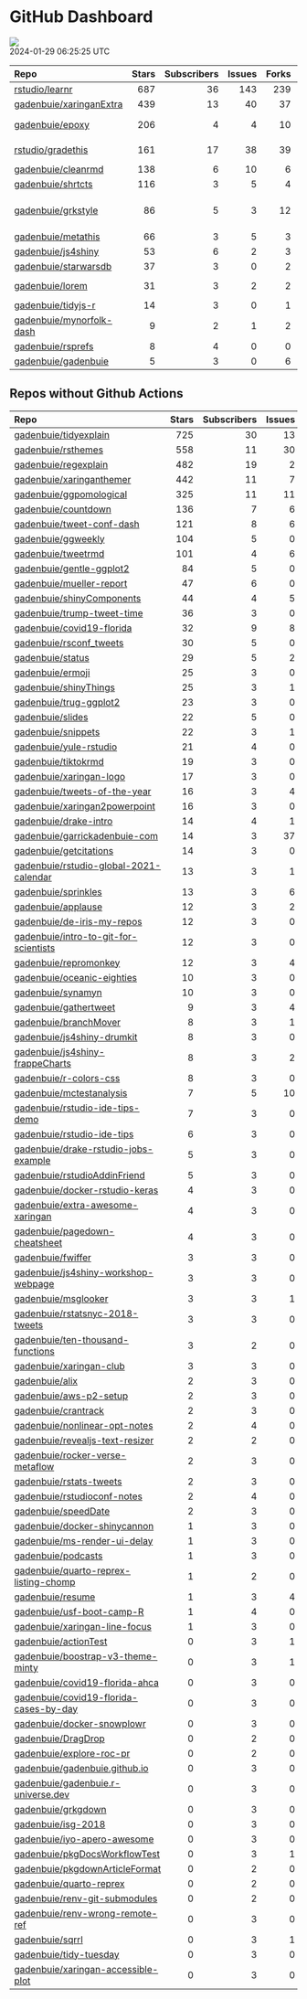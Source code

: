 GitHub Dashboard
================

![](https://github.com/gadenbuie/status/workflows/Render%20Status/badge.svg)  
2024-01-29 06:25:25 UTC

| Repo                                                                    | Stars | Subscribers | Issues | Forks | Status                                                                                                                                                                                                                                                                                                                                                                                                                                                                                                                                                          | Commit                                                                                                                                                                 |
|:------------------------------------------------------------------------|------:|------------:|-------:|------:|:----------------------------------------------------------------------------------------------------------------------------------------------------------------------------------------------------------------------------------------------------------------------------------------------------------------------------------------------------------------------------------------------------------------------------------------------------------------------------------------------------------------------------------------------------------------|:-----------------------------------------------------------------------------------------------------------------------------------------------------------------------|
| [rstudio/learnr](https://github.com/rstudio/learnr)                     |   687 |          36 |    143 |   239 | [![](https://github.com/rstudio/learnr/workflows/R-CMD-check/badge.svg)](https://github.com/rstudio/learnr/actions/runs/6852388626) [![](https://github.com/rstudio/learnr/workflows/pkgdown/badge.svg)](https://github.com/rstudio/learnr/actions/runs/6852388618)                                                                                                                                                                                                                                                                                             | <a href="https://github.com/rstudio/learnr/commit/aeb8144f5335a1132dbb1c0a0302fd2f3e94b875" title="Add Norwegian translation. (#806)">aeb814</a>                       |
| [gadenbuie/xaringanExtra](https://github.com/gadenbuie/xaringanExtra)   |   439 |          13 |     40 |    37 | [![](https://github.com/gadenbuie/xaringanExtra/workflows/R-CMD-check/badge.svg)](https://github.com/gadenbuie/xaringanExtra/actions/runs/7692031556)                                                                                                                                                                                                                                                                                                                                                                                                           | <a href="https://github.com/gadenbuie/xaringanExtra/commit/4f3f922859ffbf32689045f65cd954471d35a93c" title="docs: tweak news, update docs">4f3f92</a>                  |
| [gadenbuie/epoxy](https://github.com/gadenbuie/epoxy)                   |   206 |           4 |      4 |    10 | [![](https://github.com/gadenbuie/epoxy/workflows/Package%20Maintenance/badge.svg)](https://github.com/gadenbuie/epoxy/actions/runs/6740412420) [![](https://github.com/gadenbuie/epoxy/workflows/R-CMD-check/badge.svg)](https://github.com/gadenbuie/epoxy/actions/runs/6740412372) [![](https://github.com/gadenbuie/epoxy/workflows/pkgdown/badge.svg)](https://github.com/gadenbuie/epoxy/actions/runs/6740412374) [![](https://github.com/gadenbuie/epoxy/workflows/test-coverage/badge.svg)](https://github.com/gadenbuie/epoxy/actions/runs/6740412381) | <a href="https://github.com/gadenbuie/epoxy/commit/3955eb82165a51ebbd81b54ed7bf7a2b24ec03d8" title="docs: Use latest `doc-versions.json` format">3955eb</a>            |
| [rstudio/gradethis](https://github.com/rstudio/gradethis)               |   161 |          17 |     38 |    39 | [![](https://github.com/rstudio/gradethis/workflows/R-CMD-check/badge.svg)](https://github.com/rstudio/gradethis/actions/runs/5466996508) [![](https://github.com/rstudio/gradethis/workflows/Package%20Maintenance/badge.svg)](https://github.com/rstudio/gradethis/actions/runs/5466996593) [![](https://github.com/rstudio/gradethis/workflows/pkgdown/badge.svg)](https://github.com/rstudio/gradethis/actions/runs/5466996501)                                                                                                                             | <a href="https://github.com/rstudio/gradethis/commit/502af700437db1b648a35200ce7b940db0cc3d45" title="Update maintainership (#360)">502af7</a>                         |
| [gadenbuie/cleanrmd](https://github.com/gadenbuie/cleanrmd)             |   138 |           6 |     10 |     6 | [![](https://github.com/gadenbuie/cleanrmd/workflows/Package%20Maintenance/badge.svg)](https://github.com/gadenbuie/cleanrmd/actions/runs/5029770754) [![](https://github.com/gadenbuie/cleanrmd/workflows/R-CMD-check/badge.svg)](https://github.com/gadenbuie/cleanrmd/actions/runs/5029770719)                                                                                                                                                                                                                                                               | <a href="https://github.com/gadenbuie/cleanrmd/commit/eb32fc687b6b367c420dbd32a2a087e52c5bca3b" title="Increment version number to 0.1.1.9000">eb32fc</a>              |
| [gadenbuie/shrtcts](https://github.com/gadenbuie/shrtcts)               |   116 |           3 |      5 |     4 | [![](https://github.com/gadenbuie/shrtcts/workflows/R-CMD-check/badge.svg)](https://github.com/gadenbuie/shrtcts/actions/runs/7691072589)                                                                                                                                                                                                                                                                                                                                                                                                                       | <a href="https://github.com/gadenbuie/shrtcts/commit/41051cf25ee8bfd66da45315013ade9d894435bd" title="Use gadenbuie/status/actions/status-update-rcmdcheck">41051c</a> |
| [gadenbuie/grkstyle](https://github.com/gadenbuie/grkstyle)             |    86 |           5 |      3 |    12 | [![](https://github.com/gadenbuie/grkstyle/workflows/R-CMD-check/badge.svg)](https://github.com/gadenbuie/grkstyle/actions/runs/6615076497)                                                                                                                                                                                                                                                                                                                                                                                                                     | \<a href=“<https://github.com/gadenbuie/grkstyle/commit/53051cba7772fd087e730848fb172271715b679c>” title=“chore: use_package(”rlang”)“\>53051c</a>                     |
| [gadenbuie/metathis](https://github.com/gadenbuie/metathis)             |    66 |           3 |      5 |     3 | [![](https://github.com/gadenbuie/metathis/workflows/R-CMD-check/badge.svg)](https://github.com/gadenbuie/metathis/actions/runs/7690976708) [![](https://github.com/gadenbuie/metathis/workflows/pkgdown/badge.svg)](https://github.com/gadenbuie/metathis/actions/runs/7529649928)                                                                                                                                                                                                                                                                             | <a href="https://github.com/gadenbuie/metathis/commit/5fcb4c6320d33e75e94c4f15c4d3d0314f824f17" title="ci: update secret name">5fcb4c</a>                              |
| [gadenbuie/js4shiny](https://github.com/gadenbuie/js4shiny)             |    53 |           6 |      2 |     3 | [![](https://github.com/gadenbuie/js4shiny/workflows/R-CMD-check/badge.svg)](https://github.com/gadenbuie/js4shiny/actions/runs/7691131161)                                                                                                                                                                                                                                                                                                                                                                                                                     | <a href="https://github.com/gadenbuie/js4shiny/commit/6709d66f4d5f44d1b4b3d2389cc91259f223aa35" title="Switch to r-lib/actions GHA workflows">6709d6</a>               |
| [gadenbuie/starwarsdb](https://github.com/gadenbuie/starwarsdb)         |    37 |           3 |      0 |     2 | [![](https://github.com/gadenbuie/starwarsdb/workflows/R-CMD-check/badge.svg)](https://github.com/gadenbuie/starwarsdb/actions/runs/7691120767)                                                                                                                                                                                                                                                                                                                                                                                                                 | <a href="https://github.com/gadenbuie/starwarsdb/commit/1421b5fa7ce7fd0e41ebcf94cc8698adc5fb2bbb" title="New pkgdown site and small readme updates">1421b5</a>         |
| [gadenbuie/lorem](https://github.com/gadenbuie/lorem)                   |    31 |           3 |      2 |     2 | [![](https://github.com/gadenbuie/lorem/workflows/Package%20Maintenance/badge.svg)](https://github.com/gadenbuie/lorem/actions/runs/4386344236) [![](https://github.com/gadenbuie/lorem/workflows/R-CMD-check/badge.svg)](https://github.com/gadenbuie/lorem/actions/runs/4386344210) [![](https://github.com/gadenbuie/lorem/workflows/pkgdown/badge.svg)](https://github.com/gadenbuie/lorem/actions/runs/4386344195)                                                                                                                                         | <a href="https://github.com/gadenbuie/lorem/commit/79113db73d002a0f486f3670881fe5e03a7e88da" title="ci: Don't close/create a new pkgdown preview comment">79113d</a>   |
| [gadenbuie/tidyjs-r](https://github.com/gadenbuie/tidyjs-r)             |    14 |           3 |      0 |     1 | [![](https://github.com/gadenbuie/tidyjs-r/workflows/.github/workflows/update-tidyjs.yaml/badge.svg)](https://github.com/gadenbuie/tidyjs-r/actions/runs/7689465917)                                                                                                                                                                                                                                                                                                                                                                                            | <a href="https://github.com/gadenbuie/tidyjs-r/commit/4bd46b125a3f77b52667ac0a1785599bf2b1d839" title="v2.5.2">4bd46b</a>                                              |
| [gadenbuie/mynorfolk-dash](https://github.com/gadenbuie/mynorfolk-dash) |     9 |           2 |      1 |     2 | [![](https://github.com/gadenbuie/mynorfolk-dash/workflows/build-dash/badge.svg)](https://github.com/gadenbuie/mynorfolk-dash/actions/runs/7673489160)                                                                                                                                                                                                                                                                                                                                                                                                          | <a href="https://github.com/gadenbuie/mynorfolk-dash/commit/10254f05708610786ad5556c2294095f141b2c3d" title="[auto] Build Dashboard 2024-01-26 09:18">10254f</a>       |
| [gadenbuie/rsprefs](https://github.com/gadenbuie/rsprefs)               |     8 |           4 |      0 |     0 | [![](https://github.com/gadenbuie/rsprefs/workflows/R-CMD-check/badge.svg)](https://github.com/gadenbuie/rsprefs/actions/runs/5425355763) [![](https://github.com/gadenbuie/rsprefs/workflows/pkgdown/badge.svg)](https://github.com/gadenbuie/rsprefs/actions/runs/5425355760)                                                                                                                                                                                                                                                                                 | <a href="https://github.com/gadenbuie/rsprefs/commit/41f863f16cb66803adeaca11a60baaa9bcc4bc17" title="tweak rspref print method">41f863</a>                            |
| [gadenbuie/gadenbuie](https://github.com/gadenbuie/gadenbuie)           |     5 |           3 |      0 |     6 | [![](https://github.com/gadenbuie/gadenbuie/workflows/Metrics/badge.svg)](https://github.com/gadenbuie/gadenbuie/actions/runs/7691996967)                                                                                                                                                                                                                                                                                                                                                                                                                       | <a href="https://github.com/gadenbuie/gadenbuie/commit/c8c64413303f74134d9f15ebd63f78fe660e00e1" title="Update github-metrics.svg - [Skip GitHub Action]">c8c644</a>   |

## Repos without Github Actions

| Repo                                                                                                | Stars | Subscribers | Issues | Forks |
|:----------------------------------------------------------------------------------------------------|------:|------------:|-------:|------:|
| [gadenbuie/tidyexplain](https://github.com/gadenbuie/tidyexplain)                                   |   725 |          30 |     13 |   128 |
| [gadenbuie/rsthemes](https://github.com/gadenbuie/rsthemes)                                         |   558 |          11 |     30 |    44 |
| [gadenbuie/regexplain](https://github.com/gadenbuie/regexplain)                                     |   482 |          19 |      2 |    27 |
| [gadenbuie/xaringanthemer](https://github.com/gadenbuie/xaringanthemer)                             |   442 |          11 |      7 |    24 |
| [gadenbuie/ggpomological](https://github.com/gadenbuie/ggpomological)                               |   325 |          11 |     11 |    21 |
| [gadenbuie/countdown](https://github.com/gadenbuie/countdown)                                       |   136 |           7 |      6 |    14 |
| [gadenbuie/tweet-conf-dash](https://github.com/gadenbuie/tweet-conf-dash)                           |   121 |           8 |      6 |    73 |
| [gadenbuie/ggweekly](https://github.com/gadenbuie/ggweekly)                                         |   104 |           5 |      0 |    10 |
| [gadenbuie/tweetrmd](https://github.com/gadenbuie/tweetrmd)                                         |   101 |           4 |      6 |    13 |
| [gadenbuie/gentle-ggplot2](https://github.com/gadenbuie/gentle-ggplot2)                             |    84 |           5 |      0 |    22 |
| [gadenbuie/mueller-report](https://github.com/gadenbuie/mueller-report)                             |    47 |           6 |      0 |    26 |
| [gadenbuie/shinyComponents](https://github.com/gadenbuie/shinyComponents)                           |    44 |           4 |      5 |     4 |
| [gadenbuie/trump-tweet-time](https://github.com/gadenbuie/trump-tweet-time)                         |    36 |           3 |      0 |     0 |
| [gadenbuie/covid19-florida](https://github.com/gadenbuie/covid19-florida)                           |    32 |           9 |      8 |     8 |
| [gadenbuie/rsconf_tweets](https://github.com/gadenbuie/rsconf_tweets)                               |    30 |           5 |      0 |    13 |
| [gadenbuie/status](https://github.com/gadenbuie/status)                                             |    29 |           5 |      2 |     6 |
| [gadenbuie/ermoji](https://github.com/gadenbuie/ermoji)                                             |    25 |           3 |      0 |     0 |
| [gadenbuie/shinyThings](https://github.com/gadenbuie/shinyThings)                                   |    25 |           3 |      1 |     3 |
| [gadenbuie/trug-ggplot2](https://github.com/gadenbuie/trug-ggplot2)                                 |    23 |           3 |      0 |     9 |
| [gadenbuie/slides](https://github.com/gadenbuie/slides)                                             |    22 |           5 |      0 |    14 |
| [gadenbuie/snippets](https://github.com/gadenbuie/snippets)                                         |    22 |           3 |      1 |     6 |
| [gadenbuie/yule-rstudio](https://github.com/gadenbuie/yule-rstudio)                                 |    21 |           4 |      0 |     9 |
| [gadenbuie/tiktokrmd](https://github.com/gadenbuie/tiktokrmd)                                       |    19 |           3 |      0 |     0 |
| [gadenbuie/xaringan-logo](https://github.com/gadenbuie/xaringan-logo)                               |    17 |           3 |      0 |    18 |
| [gadenbuie/tweets-of-the-year](https://github.com/gadenbuie/tweets-of-the-year)                     |    16 |           3 |      4 |     2 |
| [gadenbuie/xaringan2powerpoint](https://github.com/gadenbuie/xaringan2powerpoint)                   |    16 |           3 |      0 |     1 |
| [gadenbuie/drake-intro](https://github.com/gadenbuie/drake-intro)                                   |    14 |           4 |      1 |     5 |
| [gadenbuie/garrickadenbuie-com](https://github.com/gadenbuie/garrickadenbuie-com)                   |    14 |           3 |     37 |     4 |
| [gadenbuie/getcitations](https://github.com/gadenbuie/getcitations)                                 |    14 |           3 |      0 |     4 |
| [gadenbuie/rstudio-global-2021-calendar](https://github.com/gadenbuie/rstudio-global-2021-calendar) |    13 |           3 |      1 |     4 |
| [gadenbuie/sprinkles](https://github.com/gadenbuie/sprinkles)                                       |    13 |           3 |      6 |     1 |
| [gadenbuie/applause](https://github.com/gadenbuie/applause)                                         |    12 |           3 |      2 |     1 |
| [gadenbuie/de-iris-my-repos](https://github.com/gadenbuie/de-iris-my-repos)                         |    12 |           3 |      0 |     0 |
| [gadenbuie/intro-to-git-for-scientists](https://github.com/gadenbuie/intro-to-git-for-scientists)   |    12 |           3 |      0 |     2 |
| [gadenbuie/repromonkey](https://github.com/gadenbuie/repromonkey)                                   |    12 |           3 |      4 |     0 |
| [gadenbuie/oceanic-eighties](https://github.com/gadenbuie/oceanic-eighties)                         |    10 |           3 |      0 |     5 |
| [gadenbuie/synamyn](https://github.com/gadenbuie/synamyn)                                           |    10 |           3 |      0 |     0 |
| [gadenbuie/gathertweet](https://github.com/gadenbuie/gathertweet)                                   |     9 |           3 |      4 |     2 |
| [gadenbuie/branchMover](https://github.com/gadenbuie/branchMover)                                   |     8 |           3 |      1 |     2 |
| [gadenbuie/js4shiny-drumkit](https://github.com/gadenbuie/js4shiny-drumkit)                         |     8 |           3 |      0 |     1 |
| [gadenbuie/js4shiny-frappeCharts](https://github.com/gadenbuie/js4shiny-frappeCharts)               |     8 |           3 |      2 |     3 |
| [gadenbuie/r-colors-css](https://github.com/gadenbuie/r-colors-css)                                 |     8 |           3 |      0 |     1 |
| [gadenbuie/mctestanalysis](https://github.com/gadenbuie/mctestanalysis)                             |     7 |           5 |     10 |     2 |
| [gadenbuie/rstudio-ide-tips-demo](https://github.com/gadenbuie/rstudio-ide-tips-demo)               |     7 |           3 |      0 |     2 |
| [gadenbuie/rstudio-ide-tips](https://github.com/gadenbuie/rstudio-ide-tips)                         |     6 |           3 |      0 |     1 |
| [gadenbuie/drake-rstudio-jobs-example](https://github.com/gadenbuie/drake-rstudio-jobs-example)     |     5 |           3 |      0 |     0 |
| [gadenbuie/rstudioAddinFriend](https://github.com/gadenbuie/rstudioAddinFriend)                     |     5 |           3 |      0 |     0 |
| [gadenbuie/docker-rstudio-keras](https://github.com/gadenbuie/docker-rstudio-keras)                 |     4 |           3 |      0 |     1 |
| [gadenbuie/extra-awesome-xaringan](https://github.com/gadenbuie/extra-awesome-xaringan)             |     4 |           3 |      0 |     3 |
| [gadenbuie/pagedown-cheatsheet](https://github.com/gadenbuie/pagedown-cheatsheet)                   |     4 |           3 |      0 |     0 |
| [gadenbuie/fwiffer](https://github.com/gadenbuie/fwiffer)                                           |     3 |           3 |      0 |     1 |
| [gadenbuie/js4shiny-workshop-webpage](https://github.com/gadenbuie/js4shiny-workshop-webpage)       |     3 |           3 |      0 |     5 |
| [gadenbuie/msglooker](https://github.com/gadenbuie/msglooker)                                       |     3 |           3 |      1 |     0 |
| [gadenbuie/rstatsnyc-2018-tweets](https://github.com/gadenbuie/rstatsnyc-2018-tweets)               |     3 |           3 |      0 |     0 |
| [gadenbuie/ten-thousand-functions](https://github.com/gadenbuie/ten-thousand-functions)             |     3 |           2 |      0 |     0 |
| [gadenbuie/xaringan-club](https://github.com/gadenbuie/xaringan-club)                               |     3 |           3 |      0 |     0 |
| [gadenbuie/alix](https://github.com/gadenbuie/alix)                                                 |     2 |           3 |      0 |     0 |
| [gadenbuie/aws-p2-setup](https://github.com/gadenbuie/aws-p2-setup)                                 |     2 |           3 |      0 |     0 |
| [gadenbuie/crantrack](https://github.com/gadenbuie/crantrack)                                       |     2 |           3 |      0 |     2 |
| [gadenbuie/nonlinear-opt-notes](https://github.com/gadenbuie/nonlinear-opt-notes)                   |     2 |           4 |      0 |     3 |
| [gadenbuie/revealjs-text-resizer](https://github.com/gadenbuie/revealjs-text-resizer)               |     2 |           2 |      0 |     0 |
| [gadenbuie/rocker-verse-metaflow](https://github.com/gadenbuie/rocker-verse-metaflow)               |     2 |           3 |      0 |     0 |
| [gadenbuie/rstats-tweets](https://github.com/gadenbuie/rstats-tweets)                               |     2 |           3 |      0 |     0 |
| [gadenbuie/rstudioconf-notes](https://github.com/gadenbuie/rstudioconf-notes)                       |     2 |           4 |      0 |     0 |
| [gadenbuie/speedDate](https://github.com/gadenbuie/speedDate)                                       |     2 |           3 |      0 |     1 |
| [gadenbuie/docker-shinycannon](https://github.com/gadenbuie/docker-shinycannon)                     |     1 |           3 |      0 |     0 |
| [gadenbuie/ms-render-ui-delay](https://github.com/gadenbuie/ms-render-ui-delay)                     |     1 |           3 |      0 |     0 |
| [gadenbuie/podcasts](https://github.com/gadenbuie/podcasts)                                         |     1 |           3 |      0 |     0 |
| [gadenbuie/quarto-reprex-listing-chomp](https://github.com/gadenbuie/quarto-reprex-listing-chomp)   |     1 |           2 |      0 |     0 |
| [gadenbuie/resume](https://github.com/gadenbuie/resume)                                             |     1 |           3 |      4 |     1 |
| [gadenbuie/usf-boot-camp-R](https://github.com/gadenbuie/usf-boot-camp-R)                           |     1 |           4 |      0 |     3 |
| [gadenbuie/xaringan-line-focus](https://github.com/gadenbuie/xaringan-line-focus)                   |     1 |           3 |      0 |     0 |
| [gadenbuie/actionTest](https://github.com/gadenbuie/actionTest)                                     |     0 |           3 |      1 |     0 |
| [gadenbuie/boostrap-v3-theme-minty](https://github.com/gadenbuie/boostrap-v3-theme-minty)           |     0 |           3 |      1 |     1 |
| [gadenbuie/covid19-florida-ahca](https://github.com/gadenbuie/covid19-florida-ahca)                 |     0 |           3 |      0 |     0 |
| [gadenbuie/covid19-florida-cases-by-day](https://github.com/gadenbuie/covid19-florida-cases-by-day) |     0 |           3 |      0 |     0 |
| [gadenbuie/docker-snowplowr](https://github.com/gadenbuie/docker-snowplowr)                         |     0 |           3 |      0 |     0 |
| [gadenbuie/DragDrop](https://github.com/gadenbuie/DragDrop)                                         |     0 |           2 |      0 |     0 |
| [gadenbuie/explore-roc-pr](https://github.com/gadenbuie/explore-roc-pr)                             |     0 |           2 |      0 |     0 |
| [gadenbuie/gadenbuie.github.io](https://github.com/gadenbuie/gadenbuie.github.io)                   |     0 |           3 |      0 |     1 |
| [gadenbuie/gadenbuie.r-universe.dev](https://github.com/gadenbuie/gadenbuie.r-universe.dev)         |     0 |           3 |      0 |     0 |
| [gadenbuie/grkgdown](https://github.com/gadenbuie/grkgdown)                                         |     0 |           3 |      0 |     0 |
| [gadenbuie/isg-2018](https://github.com/gadenbuie/isg-2018)                                         |     0 |           3 |      0 |     0 |
| [gadenbuie/iyo-apero-awesome](https://github.com/gadenbuie/iyo-apero-awesome)                       |     0 |           3 |      0 |     0 |
| [gadenbuie/pkgDocsWorkflowTest](https://github.com/gadenbuie/pkgDocsWorkflowTest)                   |     0 |           3 |      1 |     0 |
| [gadenbuie/pkgdownArticleFormat](https://github.com/gadenbuie/pkgdownArticleFormat)                 |     0 |           2 |      0 |     0 |
| [gadenbuie/quarto-reprex](https://github.com/gadenbuie/quarto-reprex)                               |     0 |           2 |      0 |     0 |
| [gadenbuie/renv-git-submodules](https://github.com/gadenbuie/renv-git-submodules)                   |     0 |           2 |      0 |     0 |
| [gadenbuie/renv-wrong-remote-ref](https://github.com/gadenbuie/renv-wrong-remote-ref)               |     0 |           3 |      0 |     0 |
| [gadenbuie/sqrrl](https://github.com/gadenbuie/sqrrl)                                               |     0 |           3 |      1 |     1 |
| [gadenbuie/tidy-tuesday](https://github.com/gadenbuie/tidy-tuesday)                                 |     0 |           3 |      0 |     0 |
| [gadenbuie/xaringan-accessible-plot](https://github.com/gadenbuie/xaringan-accessible-plot)         |     0 |           3 |      0 |     0 |

